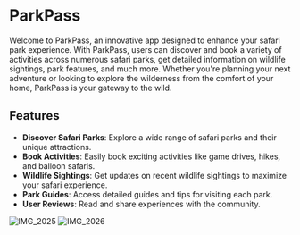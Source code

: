 # ParkPass

Welcome to ParkPass, an innovative app designed to enhance your safari park experience. With ParkPass, users can discover and book a variety of activities across numerous safari parks, get detailed information on wildlife sightings, park features, and much more. Whether you're planning your next adventure or looking to explore the wilderness from the comfort of your home, ParkPass is your gateway to the wild.

## Features

- **Discover Safari Parks**: Explore a wide range of safari parks and their unique attractions.
- **Book Activities**: Easily book exciting activities like game drives, hikes, and balloon safaris.
- **Wildlife Sightings**: Get updates on recent wildlife sightings to maximize your safari experience.
- **Park Guides**: Access detailed guides and tips for visiting each park.
- **User Reviews**: Read and share experiences with the community.

![IMG_2025](https://github.com/victorcodes63/ParkPass-/assets/114129672/7e59aaee-4853-4429-8390-a3a3a972e03e)
![IMG_2026](https://github.com/victorcodes63/ParkPass-/assets/114129672/7a5e6c96-fb89-4ab8-997e-b53ff85d9ec7)
